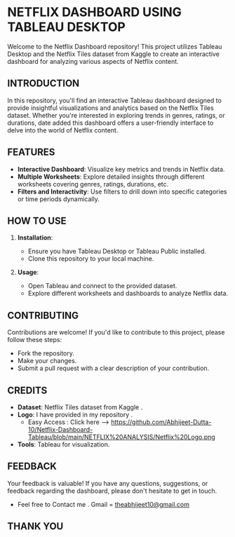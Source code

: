 # NETFLIX DASHBOARD USING TABLEAU DESKTOP

Welcome to the Netflix Dashboard repository! This project utilizes Tableau Desktop and the Netflix Tiles dataset from Kaggle to create an interactive dashboard for analyzing various aspects of Netflix content.

## INTRODUCTION
In this repository, you'll find an interactive Tableau dashboard designed to provide insightful visualizations and analytics based on the Netflix Tiles dataset. Whether you're interested in exploring trends in genres, ratings, or durations, date added this dashboard offers a user-friendly interface to delve into the world of Netflix content.

## FEATURES
- **Interactive Dashboard**: Visualize key metrics and trends in Netflix data.
- **Multiple Worksheets**: Explore detailed insights through different worksheets covering genres, ratings, durations, etc.
- **Filters and Interactivity**: Use filters to drill down into specific categories or time periods dynamically.

## HOW TO USE
1. **Installation**:
   - Ensure you have Tableau Desktop or Tableau Public installed.
   - Clone this repository to your local machine.

2. **Usage**:
   - Open Tableau and connect to the provided dataset.
   - Explore different worksheets and dashboards to analyze Netflix data.

## CONTRIBUTING
Contributions are welcome! If you'd like to contribute to this project, please follow these steps:
- Fork the repository.
- Make your changes.
- Submit a pull request with a clear description of your contribution.

## CREDITS
- **Dataset**: Netflix Tiles dataset from Kaggle .
- **Logo**: I have provided in my repository .
  - Easy Access : <a>Click here</a> --> https://github.com/Abhijeet-Dutta-10/Netflix-Dashboard-Tableau/blob/main/NETFLIX%20ANALYSIS/Netflix%20Logo.png
- **Tools**: Tableau for visualization.

## FEEDBACK
Your feedback is valuable! If you have any questions, suggestions, or feedback regarding the dashboard, please don't hesitate to get in touch.

- Feel free to Contact me . Gmail = theabhijeet10@gmail.com

## THANK YOU
